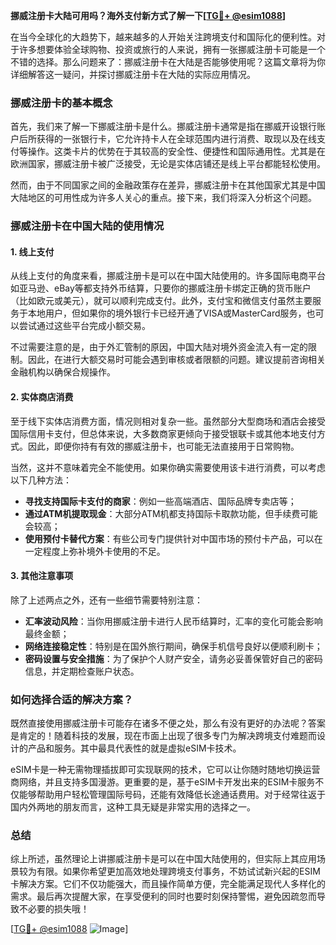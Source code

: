 **挪威注册卡大陆可用吗？海外支付新方式了解一下[[TG💪+ @esim1088](https://t.me/s/esim1088)]**

在当今全球化的大趋势下，越来越多的人开始关注跨境支付和国际化的便利性。对于许多想要体验全球购物、投资或旅行的人来说，拥有一张挪威注册卡可能是一个不错的选择。那么问题来了：挪威注册卡在大陆是否能够使用呢？这篇文章将为你详细解答这一疑问，并探讨挪威注册卡在大陆的实际应用情况。

### 挪威注册卡的基本概念

首先，我们来了解一下挪威注册卡是什么。挪威注册卡通常是指在挪威开设银行账户后所获得的一张银行卡，它允许持卡人在全球范围内进行消费、取现以及在线支付等操作。这类卡片的优势在于其较高的安全性、便捷性和国际通用性。尤其是在欧洲国家，挪威注册卡被广泛接受，无论是实体店铺还是线上平台都能轻松使用。

然而，由于不同国家之间的金融政策存在差异，挪威注册卡在其他国家尤其是中国大陆地区的可用性成为许多人关心的重点。接下来，我们将深入分析这个问题。

### 挪威注册卡在中国大陆的使用情况

#### 1. 线上支付
从线上支付的角度来看，挪威注册卡是可以在中国大陆使用的。许多国际电商平台如亚马逊、eBay等都支持外币结算，只要你的挪威注册卡绑定正确的货币账户（比如欧元或美元），就可以顺利完成支付。此外，支付宝和微信支付虽然主要服务于本地用户，但如果你的境外银行卡已经开通了VISA或MasterCard服务，也可以尝试通过这些平台完成小额交易。

不过需要注意的是，由于外汇管制的原因，中国大陆对境外资金流入有一定的限制。因此，在进行大额交易时可能会遇到审核或者限额的问题。建议提前咨询相关金融机构以确保合规操作。

#### 2. 实体商店消费
至于线下实体店消费方面，情况则相对复杂一些。虽然部分大型商场和酒店会接受国际信用卡支付，但总体来说，大多数商家更倾向于接受银联卡或其他本地支付方式。因此，即便你持有有效的挪威注册卡，也可能无法直接用于日常购物。

当然，这并不意味着完全不能使用。如果你确实需要使用该卡进行消费，可以考虑以下几种方法：
- **寻找支持国际卡支付的商家**：例如一些高端酒店、国际品牌专卖店等；
- **通过ATM机提取现金**：大部分ATM机都支持国际卡取款功能，但手续费可能会较高；
- **使用预付卡替代方案**：有些公司专门提供针对中国市场的预付卡产品，可以在一定程度上弥补境外卡使用的不足。

#### 3. 其他注意事项
除了上述两点之外，还有一些细节需要特别注意：
- **汇率波动风险**：当你用挪威注册卡进行人民币结算时，汇率的变化可能会影响最终金额；
- **网络连接稳定性**：特别是在国外旅行期间，确保手机信号良好以便顺利刷卡；
- **密码设置与安全措施**：为了保护个人财产安全，请务必妥善保管好自己的密码信息，并定期检查账户状态。

### 如何选择合适的解决方案？

既然直接使用挪威注册卡可能存在诸多不便之处，那么有没有更好的办法呢？答案是肯定的！随着科技的发展，现在市面上出现了很多专门为解决跨境支付难题而设计的产品和服务。其中最具代表性的就是虚拟eSIM卡技术。

eSIM卡是一种无需物理插拔即可实现联网的技术，它可以让你随时随地切换运营商网络，并且支持多国漫游。更重要的是，基于eSIM卡开发出来的ESIM卡服务不仅能够帮助用户轻松管理国际号码，还能有效降低长途通话费用。对于经常往返于国内外两地的朋友而言，这种工具无疑是非常实用的选择之一。

### 总结

综上所述，虽然理论上讲挪威注册卡是可以在中国大陆使用的，但实际上其应用场景较为有限。如果你希望更加高效地处理跨境支付事务，不妨试试新兴起的ESIM卡解决方案。它们不仅功能强大，而且操作简单方便，完全能满足现代人多样化的需求。最后再次提醒大家，在享受便利的同时也要时刻保持警惕，避免因疏忽而导致不必要的损失哦！

[[TG💪+ @esim1088](https://t.me/s/esim1088) ![Image](https://i.postimg.cc/4NQfJmqS/Snipaste-2025-05-13-00-14-12.png)]